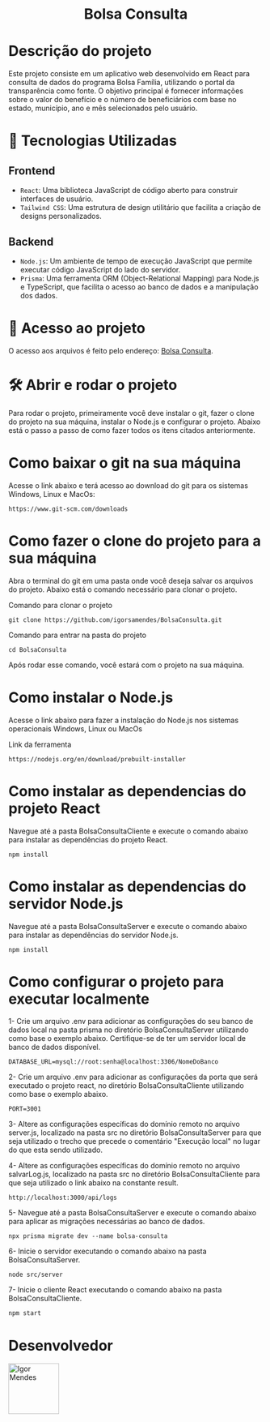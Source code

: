 <h1 align="center"> Bolsa Consulta </h1>


# Descrição do projeto

Este projeto consiste em um aplicativo web desenvolvido em React para consulta de dados do programa Bolsa Família, utilizando o portal da transparência como fonte. O objetivo principal é fornecer informações sobre o valor do benefício e o número de beneficiários com base no estado, município, ano e mês selecionados pelo usuário.

# :hammer: Tecnologias Utilizadas



## Frontend

- `React`: Uma biblioteca JavaScript de código aberto para construir interfaces de usuário.
- `Tailwind CSS`: Uma estrutura de design utilitário que facilita a criação de designs personalizados.

## Backend

- `Node.js`: Um ambiente de tempo de execução JavaScript que permite executar código JavaScript do lado do servidor.
- `Prisma`: Uma ferramenta ORM (Object-Relational Mapping) para Node.js e TypeScript, que facilita o acesso ao banco de dados e a manipulação dos dados.


# 📁 Acesso ao projeto

O acesso aos arquivos é feito pelo endereço: [Bolsa Consulta](https://github.com/igorsamendes/BolsaConsulta).

# 🛠️ Abrir e rodar o projeto

Para rodar o projeto, primeiramente você deve instalar o git, fazer o clone do projeto na sua máquina, instalar o Node.js e configurar o projeto. Abaixo está o passo a passo de como fazer todos os itens citados anteriormente.

#  Como baixar o git na sua máquina

Acesse o link abaixo e terá acesso ao download do git para os sistemas Windows, Linux e MacOs:

```
https://www.git-scm.com/downloads
```

# Como fazer o clone do projeto para a sua máquina

Abra o terminal do git em uma pasta onde você deseja salvar os arquivos do projeto. Abaixo está o comando necessário para clonar o projeto.

Comando para clonar o projeto
```
git clone https://github.com/igorsamendes/BolsaConsulta.git
```

Comando para entrar na pasta do projeto
```
cd BolsaConsulta
```

Após rodar esse comando, você estará com o projeto na sua máquina.

# Como instalar o Node.js

Acesse o link abaixo para fazer a instalação do Node.js nos sistemas operacionais Windows, Linux ou MacOs

Link da ferramenta
```
https://nodejs.org/en/download/prebuilt-installer
```

# Como instalar as dependencias do projeto React

Navegue até a pasta BolsaConsultaCliente e execute o comando abaixo para instalar as dependências do projeto React.

```
npm install
```

# Como instalar as dependencias do servidor Node.js

Navegue até a pasta BolsaConsultaServer e execute o comando abaixo para instalar as dependências do servidor Node.js.

```
npm install
```

# Como configurar o projeto para executar localmente

1- Crie um arquivo .env para adicionar as configurações do seu banco de dados local na pasta prisma no diretório BolsaConsultaServer utilizando como base o exemplo abaixo. Certifique-se de ter um servidor local de banco de dados disponível.

```
DATABASE_URL=mysql://root:senha@localhost:3306/NomeDoBanco
```
2- Crie um arquivo .env para adicionar as configurações da porta que será executado o projeto react, no diretório BolsaConsultaCliente utilizando como base o exemplo abaixo.

```
PORT=3001
```

3- Altere as configurações específicas do domínio remoto no arquivo server.js, localizado na pasta src no diretório BolsaConsultaServer para que seja utilizado o trecho que precede o comentário "Execução local" no lugar do que esta sendo utilizado.

4- Altere as configurações específicas do domínio remoto no arquivo salvarLog.js, localizado na pasta src no diretório BolsaConsultaCliente para que seja utilizado o link abaixo na constante result.

```
http://localhost:3000/api/logs
```

5- Navegue até a pasta BolsaConsultaServer e execute o comando abaixo para aplicar as migrações necessárias ao banco de dados.

```
npx prisma migrate dev --name bolsa-consulta
```

6- Inicie o servidor executando o comando abaixo na pasta BolsaConsultaServer.

```
node src/server
```

7- Inicie o cliente React executando o comando abaixo na pasta BolsaConsultaCliente.

```
npm start
```

# Desenvolvedor

[<img src="https://avatars.githubusercontent.com/u/43549254?v=4" width=100 title="Igor Mendes">](https://github.com/igorsamendes)
